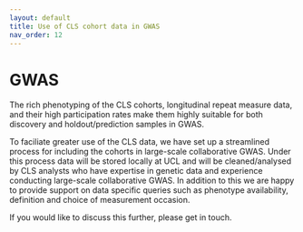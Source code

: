 ```yaml
---
layout: default
title: Use of CLS cohort data in GWAS
nav_order: 12
---
```


# **GWAS**

The rich phenotyping of the CLS cohorts, longitudinal repeat measure data, and their high participation rates make them  highly suitable for both discovery and holdout/prediction samples in GWAS. 

To faciliate greater use of the CLS data, we have set up a streamlined process for including the cohorts in large-scale collaborative GWAS. Under this process data will be stored locally at UCL and will be cleaned/analysed by CLS analysts who have expertise in genetic data and experience conducting large-scale collaborative GWAS. In addition to this we are happy to provide support on data specific queries such as phenotype availability, definition and choice of measurement occasion. 

If you would like to discuss this further, please get in touch. 
